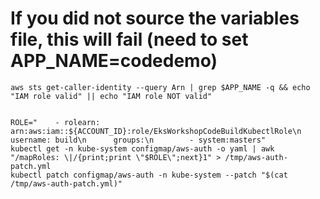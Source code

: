 # 

# If you did not source the variables file, this will fail (need to set APP_NAME=codedemo)
```
aws sts get-caller-identity --query Arn | grep $APP_NAME -q && echo "IAM role valid" || echo "IAM role NOT valid"


ROLE="    - rolearn: arn:aws:iam::${ACCOUNT_ID}:role/EksWorkshopCodeBuildKubectlRole\n      username: build\n      groups:\n        - system:masters"
kubectl get -n kube-system configmap/aws-auth -o yaml | awk "/mapRoles: \|/{print;print \"$ROLE\";next}1" > /tmp/aws-auth-patch.yml
kubectl patch configmap/aws-auth -n kube-system --patch "$(cat /tmp/aws-auth-patch.yml)"

